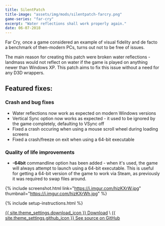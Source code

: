 ```yaml
---
title: SilentPatch
title-image: "assets/img/mods/silentpatch-farcry.png"
game-series: "far-cry"
excerpt: "Water reflections shall work properly again."
date: 06-07-2018
---
```


Far Cry, once a game considered an example of visual fidelity and de facto a benchmark of then-modern PCs, turns out not to be free of issues.

The main reason for creating this patch were broken water reflections - landmass would not reflect on water if the game is played on anything newer than Windows XP. This patch aims to fix this issue without a need for any D3D wrappers.

## Featured fixes:
### Crash and bug fixes
* Water reflections now work as expected on modern Windows versions
* Vertical Sync option now works as expected - it used to be ignored by the game completely, defaulting to VSync off
* Fixed a crash occuring when using a mouse scroll wheel during loading screens
* Fixed a crash/freeze on exit when using a 64-bit executable

### Quality of life improvements
* **-64bit** commandline option has been added - when it's used, the game will always attempt to launch using a 64-bit executable. This is useful for getting a 64-bit version of the game to work via Steam, as previously it was required to swap files around.

{% include screenshot.html link="https://i.imgur.com/hizKXrW.jpg" thumbnail="https://i.imgur.com/hizKXrWh.jpg" %}

{% include setup-instructions.html %}

<a href="https://github.com/CookiePLMonster/SilentPatchFarCry/releases/latest/download/SilentPatchFarCry.zip" class="button" role="button">{{ site.theme_settings.download_icon }} Download</a> \\
<a href="https://github.com/CookiePLMonster/SilentPatchFarCry" class="button github" role="button" target="_blank">{{ site.theme_settings.github_icon }} See source on GitHub</a>